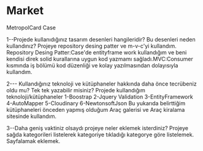 # Market
MetropolCard Case

1--Projede kullanıdığınız tasarım desenleri hangileridir? Bu desenleri neden kullandınız?
 Projeye repository desing patter ve m-v-c'yi kullandım. Repository Desing Patter:Case'de entityframe work kullandığım 
 ve beni kendisi direk solid kurallarına uygun kod yazmamı sağladı.MVC:Consumer kısmında  iş bölümü kod düzenliği ve kolay yazılmasından dolayısıyla kullandım.
 
 2---	Kullandığınız teknoloji ve kütüphaneler hakkında daha önce tecrübeniz oldu mu? Tek tek yazabilir misiniz?
 Projede kullandığım teknoloji/kütüphaneler
 1-Boostrap
 2-Jquery Validation
 3-EntityFramework
 4-AutoMapper
 5-Cloudinary
 6-NewtonsoftJson
 Bu yukarıda belirttiğim kütüphaneleri önceden yapmış olduğum Araç galerisi ve  Araç kiralama sitesinde kullandım.


3--Daha geniş vaktiniz olsaydı projeye neler eklemek isterdiniz?
Projeye sağda kategorileri listelerek kategoriye tıkladığı kategorye göre listelemek.
Sayfalamak eklemek.
